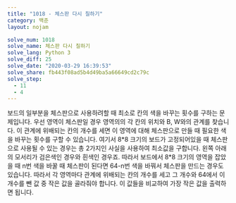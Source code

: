 ```yaml
---
title: "1018 - 체스판 다시 칠하기"
category: 백준
layout: nojam

solve_num: 1018
solve_name: 체스판 다시 칠하기
solve_lang: Python 3
solve_diff: 25
solve_date: "2020-03-29 16:39:53"
solve_share: fb443f08ad5b4d49ba5a66649cd2c79c
solve_step:
  - 11
  - 4
---
```


보드의 일부분을 체스판으로 사용하려할 때 최소로 칸의 색을 바꾸는 횟수를 구하는 문제입니다. 우선 영역이 체스판일 경우 영역의의 각 칸의 위치와 B, W와의 관계를 찾습니다. 이 관계에 위배되는 칸의 개수를 세면 이 영역에 대해 체스판으로 만들 때 필요한 색을 바꾸는 횟수를 구할 수 있습니다. 여기서 8\*8 크기의 보드가 고정되어있을 때 체스판으로 사용될 수 있는 경우는 총 2가지인 사실을 사용하여 최소값을 구합니다. 왼쪽 아래의 모서리가 검은색인 경우와 흰색인 경우죠. 따라서 보드에서 8\*8 크기의 영역을 잡았을 때 n번 색을 바꿀 때 체스판이 된다면 64-n번 색을 바꿔서 체스판을 만드는 경우도 있습니다. 따라서 각 영역마다 관계에 위배되는 칸의 개수를 세고 그 개수와 64에서 이 개수를 뺀 값 중 작은 값을 골라줘야 합니다. 이 값들을 비교하여 가장 작은 값을 출력하면 됩니다.
